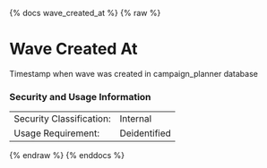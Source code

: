 {% docs wave_created_at %}
{% raw %}

# Wave Created At

Timestamp when wave was created in campaign_planner database

### Security and Usage Information
|    |    |
|---|---|
|Security Classification:| Internal |
|Usage Requirement:| Deidentified |

{% endraw %}
{% enddocs %}